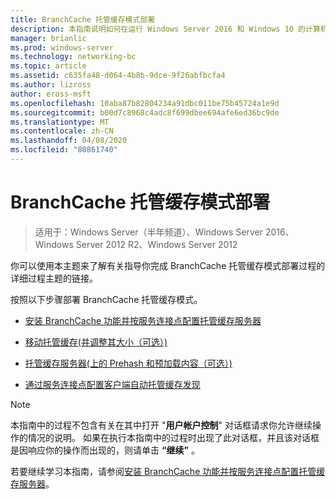 ```yaml
---
title: BranchCache 托管缓存模式部署
description: 本指南说明如何在运行 Windows Server 2016 和 Windows 10 的计算机上以托管缓存模式部署 BranchCache
manager: brianlic
ms.prod: windows-server
ms.technology: networking-bc
ms.topic: article
ms.assetid: c635fa48-d064-4b8b-9dce-9f26abfbcfa4
ms.author: lizross
author: eross-msft
ms.openlocfilehash: 10aba87b82804234a91dbc011be75b45724a1e9d
ms.sourcegitcommit: b00d7c8968c4adc8f699dbee694afe6ed36bc9de
ms.translationtype: MT
ms.contentlocale: zh-CN
ms.lasthandoff: 04/08/2020
ms.locfileid: "80861740"
---
```

# <a name="branchcache-hosted-cache-mode-deployment"></a>BranchCache 托管缓存模式部署

>适用于：Windows Server（半年频道）、Windows Server 2016、Windows Server 2012 R2、Windows Server 2012

你可以使用本主题来了解有关指导你完成 BranchCache 托管缓存模式部署过程的详细过程主题的链接。

按照以下步骤部署 BranchCache 托管缓存模式。

- [安装 BranchCache 功能并按服务连接点配置托管缓存服务器](5-Bc-Feature-Scp.md)

- [移动托管缓存&#40;并调整其大小（可选）&#41;](6-Bc-Move-Resize-Cache.md)

- [托管缓存服务器&#40;上的 Prehash 和预加载内容（可选）&#41;](7-Bc-Prehash-Preload.md)

- [通过服务连接点配置客户端自动托管缓存发现](10-Bc-Client-By-Scp.md)

>[!NOTE]
>本指南中的过程不包含有关在其中打开 "**用户帐户控制**" 对话框请求你允许继续操作的情况的说明。 如果在执行本指南中的过程时出现了此对话框，并且该对话框是因响应你的操作而出现的，则请单击 **“继续”** 。

若要继续学习本指南，请参阅[安装 BranchCache 功能并按服务连接点配置托管缓存服务器](5-Bc-Feature-Scp.md)。